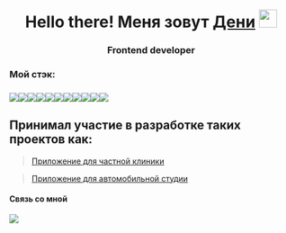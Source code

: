 <h1 align="center">Hello there! Меня зовут <a href="https://t.me/Paranoid_N" target="_blank">Дени</a> <img src="https://github.com/blackcater/blackcater/raw/main/images/Hi.gif" height="32"/>
<h3 align="center">Frontend developer<h3>
</h1>
<h3>Мой стэк:<h3>
<img src="https://img.shields.io/badge/react-%2320232a.svg?style=for-the-badge&logo=react&logoColor=%2361DAFB" /><img src="https://img.shields.io/badge/React_Router-CA4245?style=for-the-badge&logo=react-router&logoColor=white" /><img src="https://img.shields.io/badge/javascript-%23323330.svg?style=for-the-badge&logo=javascript&logoColor=%23F7DF1E" /><img src="https://img.shields.io/badge/html5-%23E34F26.svg?style=for-the-badge&logo=html5&logoColor=white" /><img src="https://img.shields.io/badge/css3-%231572B6.svg?style=for-the-badge&logo=css3&logoColor=white" /><img src="https://img.shields.io/badge/MongoDB-%234ea94b.svg?style=for-the-badge&logo=mongodb&logoColor=white" /><img src="https://img.shields.io/badge/redux-%23593d88.svg?style=for-the-badge&logo=redux&logoColor=white" /><img src="https://img.shields.io/badge/express.js-%23404d59.svg?style=for-the-badge&logo=express&logoColor=%2361DAFB" /><img src="https://img.shields.io/badge/node.js-6DA55F?style=for-the-badge&logo=node.js&logoColor=white" /><img src="https://img.shields.io/badge/webpack-%238DD6F9.svg?style=for-the-badge&logo=webpack&logoColor=black" /><img src="https://img.shields.io/badge/bootstrap-%23563D7C.svg?style=for-the-badge&logo=bootstrap&logoColor=white" />

<h2>Принимал участие в разработке таких проектов как:</h2>


> [Приложение для частной клиники](https://github.com/ParanoidBerg/Hospital_Frontend)



> [Приложение для автомобильной студии](https://github.com/ParanoidBerg/Auto-Tuning-Frontend)

  
  <h4>Связь со мной</h4>
  <a href="https://t.me/magomaevDeni"><img src="https://img.shields.io/badge/Telegram-2CA5E0?style=for-the-badge&logo=telegram&logoColor=white" /></a>
  
